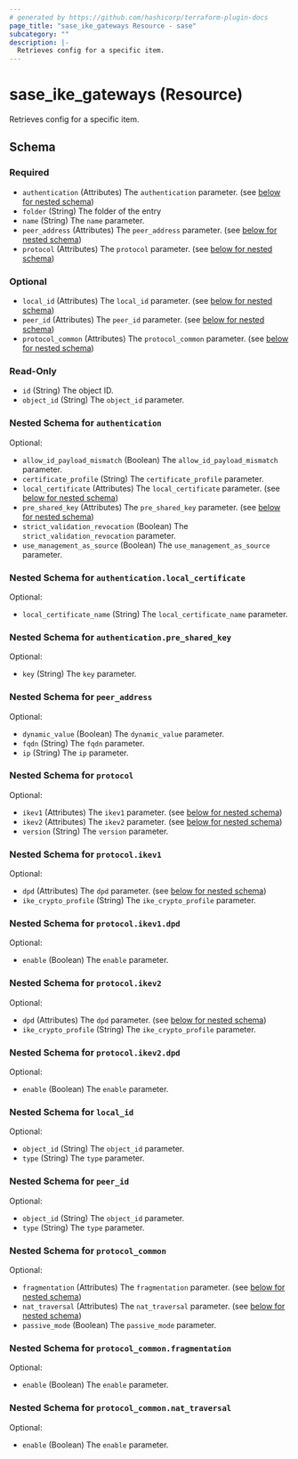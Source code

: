 ```yaml
---
# generated by https://github.com/hashicorp/terraform-plugin-docs
page_title: "sase_ike_gateways Resource - sase"
subcategory: ""
description: |-
  Retrieves config for a specific item.
---
```


# sase_ike_gateways (Resource)

Retrieves config for a specific item.



<!-- schema generated by tfplugindocs -->
## Schema

### Required

- `authentication` (Attributes) The `authentication` parameter. (see [below for nested schema](#nestedatt--authentication))
- `folder` (String) The folder of the entry
- `name` (String) The `name` parameter.
- `peer_address` (Attributes) The `peer_address` parameter. (see [below for nested schema](#nestedatt--peer_address))
- `protocol` (Attributes) The `protocol` parameter. (see [below for nested schema](#nestedatt--protocol))

### Optional

- `local_id` (Attributes) The `local_id` parameter. (see [below for nested schema](#nestedatt--local_id))
- `peer_id` (Attributes) The `peer_id` parameter. (see [below for nested schema](#nestedatt--peer_id))
- `protocol_common` (Attributes) The `protocol_common` parameter. (see [below for nested schema](#nestedatt--protocol_common))

### Read-Only

- `id` (String) The object ID.
- `object_id` (String) The `object_id` parameter.

<a id="nestedatt--authentication"></a>
### Nested Schema for `authentication`

Optional:

- `allow_id_payload_mismatch` (Boolean) The `allow_id_payload_mismatch` parameter.
- `certificate_profile` (String) The `certificate_profile` parameter.
- `local_certificate` (Attributes) The `local_certificate` parameter. (see [below for nested schema](#nestedatt--authentication--local_certificate))
- `pre_shared_key` (Attributes) The `pre_shared_key` parameter. (see [below for nested schema](#nestedatt--authentication--pre_shared_key))
- `strict_validation_revocation` (Boolean) The `strict_validation_revocation` parameter.
- `use_management_as_source` (Boolean) The `use_management_as_source` parameter.

<a id="nestedatt--authentication--local_certificate"></a>
### Nested Schema for `authentication.local_certificate`

Optional:

- `local_certificate_name` (String) The `local_certificate_name` parameter.


<a id="nestedatt--authentication--pre_shared_key"></a>
### Nested Schema for `authentication.pre_shared_key`

Optional:

- `key` (String) The `key` parameter.



<a id="nestedatt--peer_address"></a>
### Nested Schema for `peer_address`

Optional:

- `dynamic_value` (Boolean) The `dynamic_value` parameter.
- `fqdn` (String) The `fqdn` parameter.
- `ip` (String) The `ip` parameter.


<a id="nestedatt--protocol"></a>
### Nested Schema for `protocol`

Optional:

- `ikev1` (Attributes) The `ikev1` parameter. (see [below for nested schema](#nestedatt--protocol--ikev1))
- `ikev2` (Attributes) The `ikev2` parameter. (see [below for nested schema](#nestedatt--protocol--ikev2))
- `version` (String) The `version` parameter.

<a id="nestedatt--protocol--ikev1"></a>
### Nested Schema for `protocol.ikev1`

Optional:

- `dpd` (Attributes) The `dpd` parameter. (see [below for nested schema](#nestedatt--protocol--ikev1--dpd))
- `ike_crypto_profile` (String) The `ike_crypto_profile` parameter.

<a id="nestedatt--protocol--ikev1--dpd"></a>
### Nested Schema for `protocol.ikev1.dpd`

Optional:

- `enable` (Boolean) The `enable` parameter.



<a id="nestedatt--protocol--ikev2"></a>
### Nested Schema for `protocol.ikev2`

Optional:

- `dpd` (Attributes) The `dpd` parameter. (see [below for nested schema](#nestedatt--protocol--ikev2--dpd))
- `ike_crypto_profile` (String) The `ike_crypto_profile` parameter.

<a id="nestedatt--protocol--ikev2--dpd"></a>
### Nested Schema for `protocol.ikev2.dpd`

Optional:

- `enable` (Boolean) The `enable` parameter.




<a id="nestedatt--local_id"></a>
### Nested Schema for `local_id`

Optional:

- `object_id` (String) The `object_id` parameter.
- `type` (String) The `type` parameter.


<a id="nestedatt--peer_id"></a>
### Nested Schema for `peer_id`

Optional:

- `object_id` (String) The `object_id` parameter.
- `type` (String) The `type` parameter.


<a id="nestedatt--protocol_common"></a>
### Nested Schema for `protocol_common`

Optional:

- `fragmentation` (Attributes) The `fragmentation` parameter. (see [below for nested schema](#nestedatt--protocol_common--fragmentation))
- `nat_traversal` (Attributes) The `nat_traversal` parameter. (see [below for nested schema](#nestedatt--protocol_common--nat_traversal))
- `passive_mode` (Boolean) The `passive_mode` parameter.

<a id="nestedatt--protocol_common--fragmentation"></a>
### Nested Schema for `protocol_common.fragmentation`

Optional:

- `enable` (Boolean) The `enable` parameter.


<a id="nestedatt--protocol_common--nat_traversal"></a>
### Nested Schema for `protocol_common.nat_traversal`

Optional:

- `enable` (Boolean) The `enable` parameter.


